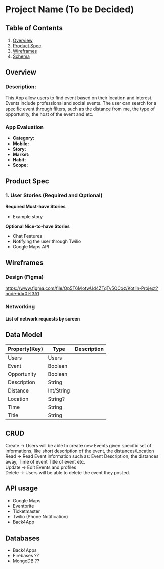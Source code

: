 # Project Name (To be Decided)

## Table of Contents
1. [Overview](#Overview)
1. [Product Spec](#Product-Spec)
1. [Wireframes](#Wireframes)
1. [Schema](#Schema)

## Overview
### Description: 
This App allow users to find event based on their location and interest. Events include professional and social events. The user can search for a specific event through filters, such as the distance from me, the type of opportunity, the host of the event and etc.

### App Evaluation
- **Category:**
- **Mobile:**
- **Story:**
- **Market:**
- **Habit:**
- **Scope:**

## Product Spec
### 1. User Stories (Required and Optional)

**Required Must-have Stories**
- Example story

**Optional Nice-to-have Stories**
- Chat Features
- Notifying the user through Twilio
- Google Maps API

## Wireframes
### Design (Figma)
https://www.figma.com/file/Op5T6MotwUd4ZTqTv5OCoz/Kotlin-Project?node-id=0%3A1

### Networking
#### List of network requests by screen

## Data Model

| Property(Key) | Type          | Description  |
| ------------- |-------------  | ------------ |
| Users         | Users         |              |
| Event         | Boolean       |              |
| Opportunity   | Boolean       |              |
| Description   | String        |              |
| Distance      | Int/String    |              |
| Location      | String?       |              |
| Time          | String        |              |
| Title         | String        |              |


## CRUD

Create -> Users will be able to create new Events given specific set of informations, like short description of the event, the distances/Location  
Read -> Read Event information such as: Event Description, the distances away, Time of event Title of event etc.  
Update -> Edit Events and profiles  
Delete -> Users will be able to delete the event they posted.

## API usage

- Google Maps
- Eventbrite
- Ticketmaster
- Twilio (Phone Notification)
- Back4App

## Databases

- Back4Apps
- Firebases ??
- MongoDB ??
